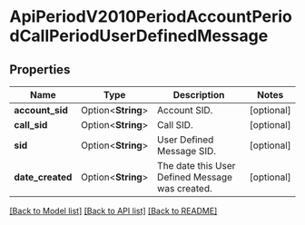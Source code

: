 # ApiPeriodV2010PeriodAccountPeriodCallPeriodUserDefinedMessage

## Properties

Name | Type | Description | Notes
------------ | ------------- | ------------- | -------------
**account_sid** | Option<**String**> | Account SID. | [optional]
**call_sid** | Option<**String**> | Call SID. | [optional]
**sid** | Option<**String**> | User Defined Message SID. | [optional]
**date_created** | Option<**String**> | The date this User Defined Message was created. | [optional]

[[Back to Model list]](../README.md#documentation-for-models) [[Back to API list]](../README.md#documentation-for-api-endpoints) [[Back to README]](../README.md)



